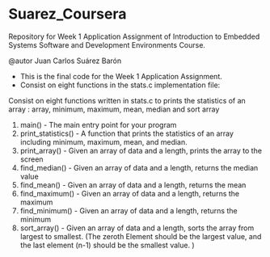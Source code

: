 # Suarez_Coursera
Repository for Week 1 Application Assignment of Introduction to Embedded Systems Software and Development Environments  Course.

@autor Juan Carlos Suárez Barón
* This is the final code for the Week 1 Application Assignment.
* Consist on eight functions in the stats.c implementation file:

Consist on eight functions written in stats.c to prints the statistics of an array : array, minimum, maximum, mean, median and sort  array

1. main() - The main entry point for your program
2. print_statistics() - A function that prints the statistics of an array including minimum, maximum, mean, and median.
3. print_array() - Given an array of data and a length, prints the array to the screen
4. find_median() - Given an array of data and a length, returns the median value
5. find_mean() - Given an array of data and a length, returns the mean
6. find_maximum() - Given an array of data and a length, returns the maximum
7. find_minimum() - Given an array of data and a length, returns the minimum
8. sort_array() - Given an array of data and a length, sorts the array from largest to smallest. (The zeroth Element should be the    largest value, and the last element (n-1) should be the smallest value. )

